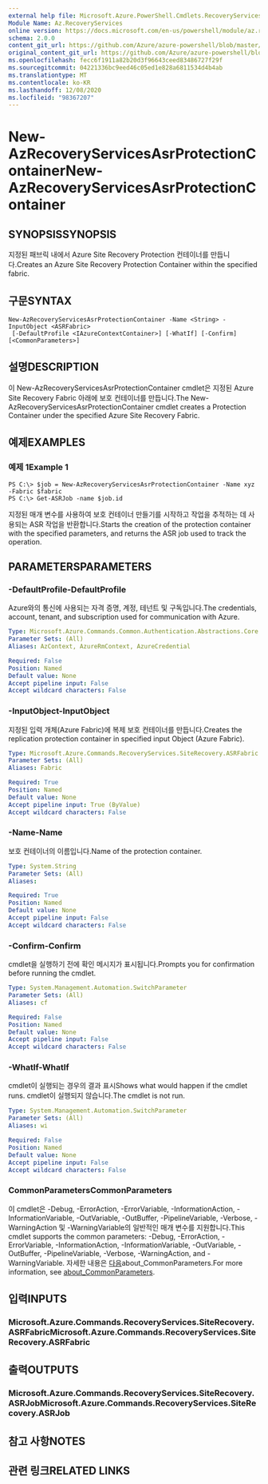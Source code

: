 ```yaml
---
external help file: Microsoft.Azure.PowerShell.Cmdlets.RecoveryServices.SiteRecovery.dll-Help.xml
Module Name: Az.RecoveryServices
online version: https://docs.microsoft.com/en-us/powershell/module/az.recoveryservices/new-azrecoveryservicesasrprotectioncontainer
schema: 2.0.0
content_git_url: https://github.com/Azure/azure-powershell/blob/master/src/RecoveryServices/RecoveryServices/help/New-AzRecoveryServicesAsrProtectionContainer.md
original_content_git_url: https://github.com/Azure/azure-powershell/blob/master/src/RecoveryServices/RecoveryServices/help/New-AzRecoveryServicesAsrProtectionContainer.md
ms.openlocfilehash: fecc6f1911a82b20d3f96643ceed83486727f29f
ms.sourcegitcommit: 04221336bc9eed46c05ed1e828a6811534d4b4ab
ms.translationtype: MT
ms.contentlocale: ko-KR
ms.lasthandoff: 12/08/2020
ms.locfileid: "98367207"
---
```

# <span data-ttu-id="9bc8e-101">New-AzRecoveryServicesAsrProtectionContainer</span><span class="sxs-lookup"><span data-stu-id="9bc8e-101">New-AzRecoveryServicesAsrProtectionContainer</span></span>

## <span data-ttu-id="9bc8e-102">SYNOPSIS</span><span class="sxs-lookup"><span data-stu-id="9bc8e-102">SYNOPSIS</span></span>
<span data-ttu-id="9bc8e-103">지정된 패브릭 내에서 Azure Site Recovery Protection 컨테이너를 만듭니다.</span><span class="sxs-lookup"><span data-stu-id="9bc8e-103">Creates an Azure Site Recovery Protection Container within the specified fabric.</span></span>

## <span data-ttu-id="9bc8e-104">구문</span><span class="sxs-lookup"><span data-stu-id="9bc8e-104">SYNTAX</span></span>

```
New-AzRecoveryServicesAsrProtectionContainer -Name <String> -InputObject <ASRFabric>
 [-DefaultProfile <IAzureContextContainer>] [-WhatIf] [-Confirm] [<CommonParameters>]
```

## <span data-ttu-id="9bc8e-105">설명</span><span class="sxs-lookup"><span data-stu-id="9bc8e-105">DESCRIPTION</span></span>
<span data-ttu-id="9bc8e-106">이 New-AzRecoveryServicesAsrProtectionContainer cmdlet은 지정된 Azure Site Recovery Fabric 아래에 보호 컨테이너를 만듭니다.</span><span class="sxs-lookup"><span data-stu-id="9bc8e-106">The New-AzRecoveryServicesAsrProtectionContainer cmdlet creates a Protection Container under the specified Azure Site Recovery Fabric.</span></span>

## <span data-ttu-id="9bc8e-107">예제</span><span class="sxs-lookup"><span data-stu-id="9bc8e-107">EXAMPLES</span></span>

### <span data-ttu-id="9bc8e-108">예제 1</span><span class="sxs-lookup"><span data-stu-id="9bc8e-108">Example 1</span></span>
```
PS C:\> $job = New-AzRecoveryServicesAsrProtectionContainer -Name xyz -Fabric $fabric
PS C:\> Get-ASRJob -name $job.id
```

<span data-ttu-id="9bc8e-109">지정된 매개 변수를 사용하여 보호 컨테이너 만들기를 시작하고 작업을 추적하는 데 사용되는 ASR 작업을 반환합니다.</span><span class="sxs-lookup"><span data-stu-id="9bc8e-109">Starts the creation of the protection container with the specified parameters, and returns the ASR job used to track the operation.</span></span>

## <span data-ttu-id="9bc8e-110">PARAMETERS</span><span class="sxs-lookup"><span data-stu-id="9bc8e-110">PARAMETERS</span></span>

### <span data-ttu-id="9bc8e-111">-DefaultProfile</span><span class="sxs-lookup"><span data-stu-id="9bc8e-111">-DefaultProfile</span></span>
<span data-ttu-id="9bc8e-112">Azure와의 통신에 사용되는 자격 증명, 계정, 테넌트 및 구독입니다.</span><span class="sxs-lookup"><span data-stu-id="9bc8e-112">The credentials, account, tenant, and subscription used for communication with Azure.</span></span>

```yaml
Type: Microsoft.Azure.Commands.Common.Authentication.Abstractions.Core.IAzureContextContainer
Parameter Sets: (All)
Aliases: AzContext, AzureRmContext, AzureCredential

Required: False
Position: Named
Default value: None
Accept pipeline input: False
Accept wildcard characters: False
```

### <span data-ttu-id="9bc8e-113">-InputObject</span><span class="sxs-lookup"><span data-stu-id="9bc8e-113">-InputObject</span></span>
<span data-ttu-id="9bc8e-114">지정된 입력 개체(Azure Fabric)에 복제 보호 컨테이너를 만듭니다.</span><span class="sxs-lookup"><span data-stu-id="9bc8e-114">Creates the replication protection container in specified input Object (Azure Fabric).</span></span>

```yaml
Type: Microsoft.Azure.Commands.RecoveryServices.SiteRecovery.ASRFabric
Parameter Sets: (All)
Aliases: Fabric

Required: True
Position: Named
Default value: None
Accept pipeline input: True (ByValue)
Accept wildcard characters: False
```

### <span data-ttu-id="9bc8e-115">-Name</span><span class="sxs-lookup"><span data-stu-id="9bc8e-115">-Name</span></span>
<span data-ttu-id="9bc8e-116">보호 컨테이너의 이름입니다.</span><span class="sxs-lookup"><span data-stu-id="9bc8e-116">Name of the protection container.</span></span>

```yaml
Type: System.String
Parameter Sets: (All)
Aliases:

Required: True
Position: Named
Default value: None
Accept pipeline input: False
Accept wildcard characters: False
```

### <span data-ttu-id="9bc8e-117">-Confirm</span><span class="sxs-lookup"><span data-stu-id="9bc8e-117">-Confirm</span></span>
<span data-ttu-id="9bc8e-118">cmdlet을 실행하기 전에 확인 메시지가 표시됩니다.</span><span class="sxs-lookup"><span data-stu-id="9bc8e-118">Prompts you for confirmation before running the cmdlet.</span></span>

```yaml
Type: System.Management.Automation.SwitchParameter
Parameter Sets: (All)
Aliases: cf

Required: False
Position: Named
Default value: None
Accept pipeline input: False
Accept wildcard characters: False
```

### <span data-ttu-id="9bc8e-119">-WhatIf</span><span class="sxs-lookup"><span data-stu-id="9bc8e-119">-WhatIf</span></span>
<span data-ttu-id="9bc8e-120">cmdlet이 실행되는 경우의 결과 표시</span><span class="sxs-lookup"><span data-stu-id="9bc8e-120">Shows what would happen if the cmdlet runs.</span></span> <span data-ttu-id="9bc8e-121">cmdlet이 실행되지 않습니다.</span><span class="sxs-lookup"><span data-stu-id="9bc8e-121">The cmdlet is not run.</span></span>

```yaml
Type: System.Management.Automation.SwitchParameter
Parameter Sets: (All)
Aliases: wi

Required: False
Position: Named
Default value: None
Accept pipeline input: False
Accept wildcard characters: False
```

### <span data-ttu-id="9bc8e-122">CommonParameters</span><span class="sxs-lookup"><span data-stu-id="9bc8e-122">CommonParameters</span></span>
<span data-ttu-id="9bc8e-123">이 cmdlet은 -Debug, -ErrorAction, -ErrorVariable, -InformationAction, -InformationVariable, -OutVariable, -OutBuffer, -PipelineVariable, -Verbose, -WarningAction 및 -WarningVariable의 일반적인 매개 변수를 지원합니다.</span><span class="sxs-lookup"><span data-stu-id="9bc8e-123">This cmdlet supports the common parameters: -Debug, -ErrorAction, -ErrorVariable, -InformationAction, -InformationVariable, -OutVariable, -OutBuffer, -PipelineVariable, -Verbose, -WarningAction, and -WarningVariable.</span></span> <span data-ttu-id="9bc8e-124">자세한 내용은 [다음](http://go.microsoft.com/fwlink/?LinkID=113216)about_CommonParameters.</span><span class="sxs-lookup"><span data-stu-id="9bc8e-124">For more information, see [about_CommonParameters](http://go.microsoft.com/fwlink/?LinkID=113216).</span></span>

## <span data-ttu-id="9bc8e-125">입력</span><span class="sxs-lookup"><span data-stu-id="9bc8e-125">INPUTS</span></span>

### <span data-ttu-id="9bc8e-126">Microsoft.Azure.Commands.RecoveryServices.SiteRecovery.ASRFabric</span><span class="sxs-lookup"><span data-stu-id="9bc8e-126">Microsoft.Azure.Commands.RecoveryServices.SiteRecovery.ASRFabric</span></span>

## <span data-ttu-id="9bc8e-127">출력</span><span class="sxs-lookup"><span data-stu-id="9bc8e-127">OUTPUTS</span></span>

### <span data-ttu-id="9bc8e-128">Microsoft.Azure.Commands.RecoveryServices.SiteRecovery.ASRJob</span><span class="sxs-lookup"><span data-stu-id="9bc8e-128">Microsoft.Azure.Commands.RecoveryServices.SiteRecovery.ASRJob</span></span>

## <span data-ttu-id="9bc8e-129">참고 사항</span><span class="sxs-lookup"><span data-stu-id="9bc8e-129">NOTES</span></span>

## <span data-ttu-id="9bc8e-130">관련 링크</span><span class="sxs-lookup"><span data-stu-id="9bc8e-130">RELATED LINKS</span></span>

